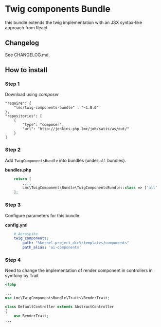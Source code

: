 Twig components Bundle
=================

this bundle extends the twig implementation with an JSX syntax-like approach from React


## Changelog
See CHANGELOG.md.

## How to install

### Step 1

Download using *composer*

    "require": {
        "lmc/twig-components-bundle" : "~1.0.0"
    },
    "repositories": [
        {
            "type": "composer",
            "url": "http://jenkins-php.lmc/job/satis/ws/out/"
        }
    ]

### Step 2

Add `TwigComponentsBundle` into bundles (under `all` bundles).  

**bundles.php**

```php
    return [
        ...,
        Lmc\TwigComponentsBundle\TwigComponentsBundle::class => ['all' => true],
    ];
```

### Step 3

Configure parameters for this bundle.

**config.yml**
```yaml
    # Aerospike
    twig_components:
        path: "%kernel.project_dir%/templates/components"
        path_alias: 'ui-components'
```

### Step 4
Need to change the implementation of render component in controllers in symfony by Trait

```php
<?php

...
use Lmc\TwigComponentsBundle\Traits\RenderTrait;

class DefaultController extends AbstractController
{
    use RenderTrait;
...
```